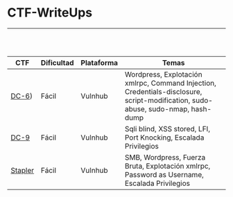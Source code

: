 # CTF-WriteUps
-----

<br>
<br>

| CTF     | Dificultad | Plataforma | Temas                                                                                   |
| ------- | ---------- | ---------- | --------------------------------------------------------------------------------------- |
| [DC-6](https://github.com/tryto-deeb/CTF-WriteUps/blob/master/DC-6/DC-6.md)) | Fácil      | Vulnhub    | Wordpress, Explotación xmlrpc, Command Injection, Credentials-disclosure, script-modification, sudo-abuse, sudo-nmap, hash-dump |
| [DC-9](https://github.com/tryto-deeb/CTF-WriteUps/blob/master/DC-9/Write-up%20DC-9.md)    | Fácil      | Vulnhub    | Sqli blind, XSS stored, LFI, Port Knocking, Escalada Privilegios                        |
| [Stapler](https://github.com/tryto-deeb/CTF-WriteUps/blob/master/Stapler/Write-up%20Stapler.md) | Fácil      | Vulnhub    | SMB, Wordpress, Fuerza Bruta, Explotación xmlrpc, Password as Username, Escalada Privilegios |
